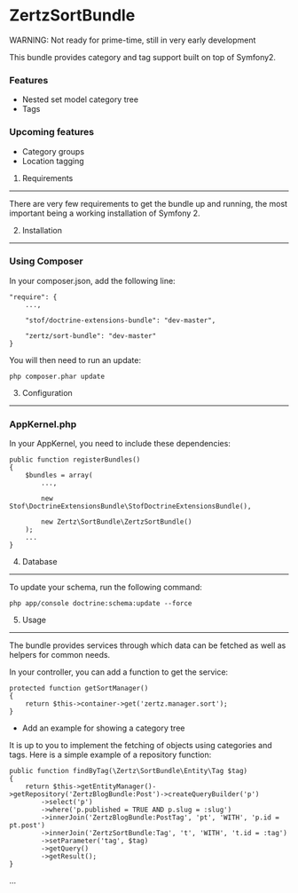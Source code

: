 ZertzSortBundle
========================

WARNING: Not ready for prime-time, still in very early development

This bundle provides category and tag support built on top of Symfony2.

### Features
- Nested set model category tree
- Tags

### Upcoming features
- Category groups
- Location tagging

1) Requirements
----------------------------------

There are very few requirements to get the bundle up and running, the most
important being a working installation of Symfony 2.

2) Installation
----------------------------------

### Using Composer

In your composer.json, add the following line:

    "require": {
        ...,

        "stof/doctrine-extensions-bundle": "dev-master",

        "zertz/sort-bundle": "dev-master"
    }

You will then need to run an update:

    php composer.phar update

3) Configuration
----------------------------------

### AppKernel.php

In your AppKernel, you need to include these dependencies:

    public function registerBundles()
    {
        $bundles = array(
            ...,

            new Stof\DoctrineExtensionsBundle\StofDoctrineExtensionsBundle(),

            new Zertz\SortBundle\ZertzSortBundle()
        );
        ...
    }

4) Database
----------------------------------

To update your schema, run the following command:

    php app/console doctrine:schema:update --force

5) Usage
----------------------------------

The bundle provides services through which data can be fetched as well as
helpers for common needs.

In your controller, you can add a function to get the service:

    protected function getSortManager()
    {
        return $this->container->get('zertz.manager.sort');
    }

* Add an example for showing a category tree

It is up to you to implement the fetching of objects using categories and tags.
Here is a simple example of a repository function:

    public function findByTag(\Zertz\SortBundle\Entity\Tag $tag)
    {
        return $this->getEntityManager()->getRepository('ZertzBlogBundle:Post')->createQueryBuilder('p')
            ->select('p')
            ->where('p.published = TRUE AND p.slug = :slug')
            ->innerJoin('ZertzBlogBundle:PostTag', 'pt', 'WITH', 'p.id = pt.post')
            ->innerJoin('ZertzSortBundle:Tag', 't', 'WITH', 't.id = :tag')
            ->setParameter('tag', $tag)
            ->getQuery()
            ->getResult();
    }

...
